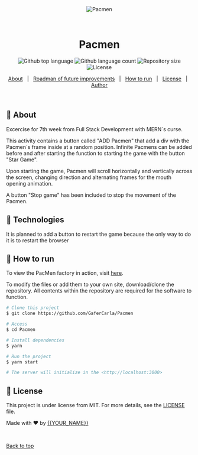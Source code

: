 <div align="center" id="top"> 
  <img src="./.github/app.gif" alt="Pacmen" />

  &#xa0;

  <!-- <a href="https://Pacmen.netlify.app">Demo</a> -->
</div>

<h1 align="center">Pacmen</h1>

<p align="center">
  <img alt="Github top language" src="https://img.shields.io/github/languages/top/GaferCarla/Pacmen?color=56BEB8">

  <img alt="Github language count" src="https://img.shields.io/github/languages/count/GaferCarla/Pacmen?color=56BEB8">

  <img alt="Repository size" src="https://img.shields.io/github/repo-size/GaferCarla/Pacmen?color=56BEB8">

  <img alt="License" src="https://img.shields.io/github/license/GaferCarla/Pacmen?color=56BEB8">

  <!-- <img alt="Github issues" src="https://img.shields.io/github/issues/GaferCarla/Pacmen?color=56BEB8" /> -->

  <!-- <img alt="Github forks" src="https://img.shields.io/github/forks/GaferCarla/Pacmen?color=56BEB8" /> -->

  <!-- <img alt="Github stars" src="https://img.shields.io/github/stars/GaferCarla/Pacmen?color=56BEB8" /> -->
</p>

<!-- Status -->

<!-- <h4 align="center"> 
	🚧  Pacmen 🚀 Under construction...  🚧
</h4> 

<hr> -->

<p align="center">
  <a href="#dart-about">About</a> &#xa0; | &#xa0; 
  <a href="#rocket-technologies">Roadman of future improvements</a> &#xa0; | &#xa0;
  <a href="#checkered_flag-starting">How to run</a> &#xa0; | &#xa0;
  <a href="#memo-license">License</a> &#xa0; | &#xa0;
  <a href="https://github.com/GaferCarla" target="_blank">Author</a>
</p>

<br>

## :dart: About ##

Excercise for 7th week from Full Stack Development with MERN´s curse.

This activity contains a button called "ADD Pacmen" that add a div with the Pacmen´s frame inside at a random position. Infinite Pacmens can be added before and after starting the function to starting the game with the button "Star Game".

Upon starting the game, Pacmen will scroll horizontally and vertically across the screen, changing direction and alternating frames for the mouth opening animation.

A button "Stop game" has been included to stop the movement of the Pacmen.





## :rocket: Technologies ##

It is planned to add a button to restart the game because the only way to do it is to restart the browser


## :checkered_flag: How to run ##


To view the PacMen factory in action, visit <a href="https://gafercarla.github.io/Pacmen/">here<a>.


To modify the files or add them to your own site, download/clone the repository. All contents within the repository are required for the software to function.


```bash
# Clone this project
$ git clone https://github.com/GaferCarla/Pacmen

# Access
$ cd Pacmen

# Install dependencies
$ yarn

# Run the project
$ yarn start

# The server will initialize in the <http://localhost:3000>
```

## :memo: License ##

This project is under license from MIT. For more details, see the [LICENSE](LICENSE.md) file.


Made with :heart: by <a href="https://github.com/GaferCarla" target="_blank">{{YOUR_NAME}}</a>

&#xa0;

<a href="#top">Back to top</a>
